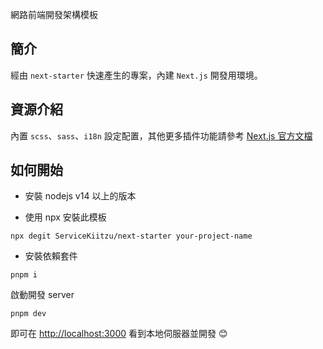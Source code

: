 網路前端開發架構模板

## 簡介

經由 `next-starter` 快速產生的專案，內建 `Next.js` 開發用環境。

## 資源介紹

內置 `scss`、`sass`、`i18n` 設定配置，其他更多插件功能請參考 [Next.js 官方文檔](https://nextjs.org/)

## 如何開始

- 安裝 nodejs v14 以上的版本

- 使用 npx 安裝此模板

```
npx degit ServiceKiitzu/next-starter your-project-name
```

- 安裝依賴套件

```
pnpm i
```

啟動開發 server

```
pnpm dev
```

即可在 <http://localhost:3000> 看到本地伺服器並開發 😊
